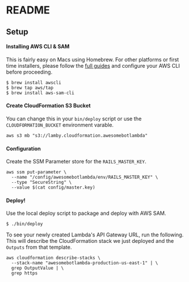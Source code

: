 
# README


## Setup

#### Installing AWS CLI & SAM

This is fairly easy on Macs using Homebrew. For other platforms or first time installers, please follow the [full guides](https://github.com/customink/lamby/issues/18) and configure your AWS CLI before proceeding.

```shell
$ brew install awscli
$ brew tap aws/tap
$ brew install aws-sam-cli
```

#### Create CloudFormation S3 Bucket

You can change this in your `bin/deploy` script or use the `CLOUDFORMATION_BUCKET` environment varable.

```shell
aws s3 mb "s3://lamby.cloudformation.awesomebotlambda"
```

#### Configuration

Create the SSM Parameter store for the `RAILS_MASTER_KEY`.

```shell
aws ssm put-parameter \
  --name "/config/awesomebotlambda/env/RAILS_MASTER_KEY" \
  --type "SecureString" \
  --value $(cat config/master.key)
```

#### Deploy!

Use the local deploy script to package and deploy with AWS SAM.

```shell
$ ./bin/deploy
```

To see your newly created Lambda's API Gateway URL, run the following. This will describe the CloudFormation stack we just deployed and the `Outputs` from that template.

```shell
aws cloudformation describe-stacks \
  --stack-name "awesomebotlambda-production-us-east-1" | \
  grep OutputValue | \
  grep https
```
